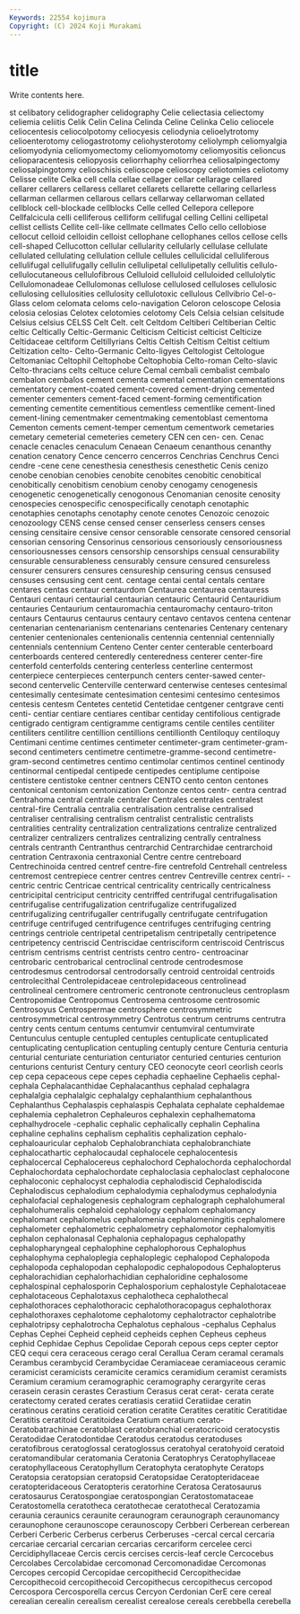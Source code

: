 ```yaml
---
Keywords: 22554 kojimura
Copyright: (C) 2024 Koji Murakami
---
```


# title

Write contents here.



st celibatory celidographer
celidography Celie celiectasia celiectomy celiemia celiitis Celik Celin Celina Celinda
Celine Celinka Celio celiocele celiocentesis celiocolpotomy celiocyesis celiodynia celioelytrotomy celioenterotomy
celiogastrotomy celiohysterotomy celiolymph celiomyalgia celiomyodynia celiomyomectomy celiomyomotomy celiomyositis celioncus celioparacentesis
celiopyosis celiorrhaphy celiorrhea celiosalpingectomy celiosalpingotomy celioschisis celioscope celioscopy celiotomies celiotomy
Celisse celite Celka cell cella cellae cellager cellar cellarage cellared
cellarer cellarers cellaress cellaret cellarets cellarette cellaring cellarless cellarman cellarmen
cellarous cellars cellarway cellarwoman cellated cellblock cell-blockade cellblocks Celle celled
Cellepora cellepore Cellfalcicula celli celliferous celliform cellifugal celling Cellini cellipetal
cellist cellists Cellite cell-like cellmate cellmates Cello cello cellobiose cellocut
celloid celloidin celloist cellophane cellophanes cellos cellose cells cell-shaped Cellucotton
cellular cellularity cellularly cellulase cellulate cellulated cellulating cellulation cellule cellules
cellulicidal celluliferous cellulifugal cellulifugally cellulin cellulipetal cellulipetally cellulitis cellulo- cellulocutaneous
cellulofibrous Celluloid celluloid celluloided cellulolytic Cellulomonadeae Cellulomonas cellulose cellulosed celluloses
cellulosic cellulosing cellulosities cellulosity cellulotoxic cellulous Cellvibrio Cel-o-Glass celom celomata
celoms celo-navigation Celoron celoscope Celosia celosia celosias Celotex celotomies celotomy
Cels Celsia celsian celsitude Celsius celsius CELSS Celt Celt. celt
Celtdom Celtiberi Celtiberian Celtic celtic Celtically Celtic-Germanic Celticism Celticist celticist
Celticize Celtidaceae celtiform Celtillyrians Celtis Celtish Celtism Celtist celtium Celtization
celto- Celto-Germanic Celto-ligyes Celtologist Celtologue Celtomaniac Celtophil Celtophobe Celtophobia Celto-roman
Celto-slavic Celto-thracians celts celtuce celure Cemal cembali cembalist cembalo cembalon
cembalos cement cementa cemental cementation cementations cementatory cement-coated cement-covered cement-drying
cemented cementer cementers cement-faced cement-forming cementification cementing cementite cementitious cementless
cementlike cement-lined cement-lining cementmaker cementmaking cementoblast cementoma Cementon cements cement-temper
cementum cementwork cemetaries cemetary cemeterial cemeteries cemetery CEN cen cen-
cen. Cenac cenacle cenacles cenaculum Cenaean Cenaeum cenanthous cenanthy cenation
cenatory Cence cencerro cencerros Cenchrias Cenchrus Cenci cendre -cene cene
cenesthesia cenesthesis cenesthetic Cenis cenizo cenobe cenobian cenobies cenobite cenobites
cenobitic cenobitical cenobitically cenobitism cenobium cenoby cenogamy cenogenesis cenogenetic cenogenetically
cenogonous Cenomanian cenosite cenosity cenospecies cenospecific cenospecifically cenotaph cenotaphic cenotaphies
cenotaphs cenotaphy cenote cenotes Cenozoic cenozoic cenozoology CENS cense censed
censer censerless censers censes censing censitaire censive censor censorable censorate
censored censorial censorian censoring Censorinus censorious censoriously censoriousness censoriousnesses censors
censorship censorships censual censurability censurable censurableness censurably censure censured censureless
censurer censurers censures censureship censuring census censused censuses censusing cent
cent. centage centai cental centals centare centares centas centaur centaurdom
Centaurea centaurea centauress Centauri centauri centaurial centaurian centauric Centaurid Centauridium
centauries Centaurium centauromachia centauromachy centauro-triton centaurs Centaurus centaurus centaury centavo
centavos centena centenar centenarian centenarianism centenarians centenaries Centenary centenary centenier
centenionales centenionalis centennia centennial centennially centennials centennium Centeno Center center
centerable centerboard centerboards centered centeredly centeredness centerer center-fire centerfold centerfolds
centering centerless centerline centermost centerpiece centerpieces centerpunch centers center-sawed center-second
centervelic Centerville centerward centerwise centeses centesimal centesimally centesimate centesimation centesimi
centesimo centesimos centesis centesm Centetes centetid Centetidae centgener centgrave centi
centi- centiar centiare centiares centibar centiday centifolious centigrade centigrado centigram
centigramme centigrams centile centiles centiliter centiliters centilitre centillion centillions centillionth
Centiloquy centiloquy Centimani centime centimes centimeter centimeter-gram centimeter-gram-second centimeters centimetre
centimetre-gramme-second centimetre-gram-second centimetres centimo centimolar centimos centinel centinody centinormal centipedal
centipede centipedes centiplume centipoise centistere centistoke centner centners CENTO cento
centon centones centonical centonism centonization Centonze centos centr- centra centrad
Centrahoma central centrale centraler Centrales centrales centralest central-fire Centralia centralia
centralisation centralise centralised centraliser centralising centralism centralist centralistic centralists centralities
centrality centralization centralizations centralize centralized centralizer centralizers centralizes centralizing centrally
centralness centrals centranth Centranthus centrarchid Centrarchidae centrarchoid centration Centraxonia centraxonial
Centre centre centreboard Centrechinoida centred centref centre-fire centrefold Centrehall centreless
centremost centrepiece centrer centres centrev Centreville centrex centri- -centric centric
Centricae centrical centricality centrically centricalness centricipital centriciput centricity centriffed centrifugal
centrifugalisation centrifugalise centrifugalization centrifugalize centrifugalized centrifugalizing centrifugaller centrifugally centrifugate centrifugation
centrifuge centrifuged centrifugence centrifuges centrifuging centring centrings centriole centripetal centripetalism
centripetally centripetence centripetency centriscid Centriscidae centrisciform centriscoid Centriscus centrism centrisms
centrist centrists centro centro- centroacinar centrobaric centrobarical centroclinal centrode centrodesmose
centrodesmus centrodorsal centrodorsally centroid centroidal centroids centrolecithal Centrolepidaceae centrolepidaceous centrolinead
centrolineal centromere centromeric centronote centronucleus centroplasm Centropomidae Centropomus Centrosema centrosome
centrosomic Centrosoyus Centrospermae centrosphere centrosymmetric centrosymmetrical centrosymmetry Centrotus centrum centrums
centrutra centry cents centum centums centumvir centumviral centumvirate Centunculus centuple
centupled centuples centuplicate centuplicated centuplicating centuplication centupling centuply centure Centuria
centuria centurial centuriate centuriation centuriator centuried centuries centurion centurions centurist
Century century CEO ceonocyte ceorl ceorlish ceorls cep cepa cepaceous
cepe cepes cephadia cephaeline Cephaelis cephal- cephala Cephalacanthidae Cephalacanthus cephalad
cephalagra cephalalgia cephalalgic cephalalgy cephalanthium cephalanthous Cephalanthus Cephalaspis cephalaspis Cephalata
cephalate cephaldemae cephalemia cephaletron Cephaleuros cephalexin cephalhematoma cephalhydrocele -cephalic cephalic
cephalically cephalin Cephalina cephaline cephalins cephalism cephalitis cephalization cephalo- cephaloauricular
cephalob Cephalobranchiata cephalobranchiate cephalocathartic cephalocaudal cephalocele cephalocentesis cephalocercal Cephalocereus cephalochord
Cephalochorda cephalochordal Cephalochordata cephalochordate cephaloclasia cephaloclast cephalocone cephaloconic cephalocyst cephalodia
cephalodiscid Cephalodiscida Cephalodiscus cephalodium cephalodymia cephalodymus cephalodynia cephalofacial cephalogenesis cephalogram
cephalograph cephalohumeral cephalohumeralis cephaloid cephalology cephalom cephalomancy cephalomant cephalomelus cephalomenia
cephalomeningitis cephalomere cephalometer cephalometric cephalometry cephalomotor cephalomyitis cephalon cephalonasal Cephalonia
cephalopagus cephalopathy cephalopharyngeal cephalophine cephalophorous Cephalophus cephalophyma cephaloplegia cephaloplegic cephalopod
Cephalopoda cephalopoda cephalopodan cephalopodic cephalopodous Cephalopterus cephalorachidian cephalorhachidian cephaloridine cephalosome
cephalospinal cephalosporin Cephalosporium cephalostyle Cephalotaceae cephalotaceous Cephalotaxus cephalotheca cephalothecal cephalothoraces
cephalothoracic cephalothoracopagus cephalothorax cephalothoraxes cephalotome cephalotomy cephalotractor cephalotribe cephalotripsy cephalotrocha
Cephalotus cephalous -cephalus Cephalus Cephas Cephei Cepheid cepheid cepheids cephen
Cepheus cepheus cephid Cephidae Cephus Cepolidae Ceporah cepous ceps cepter
ceptor CEQ cequi cera ceraceous cerago ceral Cerallua Ceram ceramal
ceramals Cerambus cerambycid Cerambycidae Ceramiaceae ceramiaceous ceramic ceramicist ceramicists ceramicite
ceramics ceramidium ceramist ceramists Ceramium ceramium ceramographic ceramography cerargyrite ceras
cerasein cerasin cerastes Cerastium Cerasus cerat cerat- cerata cerate ceratectomy
cerated cerates ceratiasis ceratiid Ceratiidae ceratin ceratinous ceratins ceratioid ceration
ceratite Ceratites ceratitic Ceratitidae Ceratitis ceratitoid Ceratitoidea Ceratium ceratium cerato-
Ceratobatrachinae ceratoblast ceratobranchial ceratocricoid ceratocystis Ceratodidae Ceratodontidae Ceratodus ceratodus ceratoduses
ceratofibrous ceratoglossal ceratoglossus ceratohyal ceratohyoid ceratoid ceratomandibular ceratomania Ceratonia Ceratophrys
Ceratophyllaceae ceratophyllaceous Ceratophyllum Ceratophyta ceratophyte Ceratops Ceratopsia ceratopsian ceratopsid Ceratopsidae
Ceratopteridaceae ceratopteridaceous Ceratopteris ceratorhine Ceratosa Ceratosaurus ceratosaurus Ceratospongiae ceratospongian Ceratostomataceae
Ceratostomella ceratotheca ceratothecae ceratothecal Ceratozamia ceraunia ceraunics ceraunite ceraunogram ceraunograph
ceraunomancy ceraunophone ceraunoscope ceraunoscopy Cerbberi Cerberean cerberean Cerberi Cerberic Cerberus
cerberus Cerberuses -cercal cercal cercaria cercariae cercarial cercarian cercarias cercariform
cercelee cerci Cercidiphyllaceae Cercis cercis cercises cercis-leaf cercle Cercocebus Cercolabes
Cercolabidae cercomonad Cercomonadidae Cercomonas Cercopes cercopid Cercopidae cercopithecid Cercopithecidae Cercopithecoid
cercopithecoid Cercopithecus cercopithecus cercopod Cercospora Cercosporella cercus Cercyon Cerdonian CerE
cere cereal cerealian cerealin cerealism cerealist cerealose cereals cerebbella cerebella
